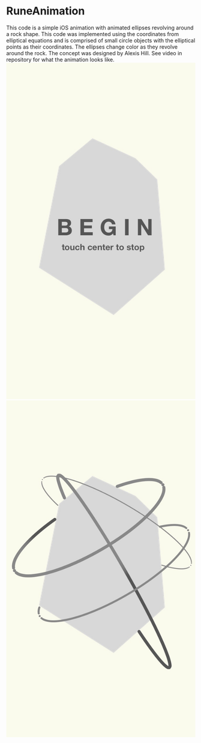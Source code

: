 # RuneAnimation

This code is a simple iOS animation with animated ellipses revolving around a rock shape. This code was implemented using the coordinates from elliptical equations and is comprised of small circle objects with the elliptical points as their coordinates. The ellipses change color as they revolve around the rock. The concept was designed by Alexis Hill. See video in repository for what the animation looks like.
<br>
![alt text](https://raw.githubusercontent.com/virginiacook/RuneAnimation/master/IMG_6789.jpg "Logo Title Text 1")
<br>
![alt text](https://raw.githubusercontent.com/virginiacook/RuneAnimation/master/IMG_6790.jpg "Logo Title Text 1")
